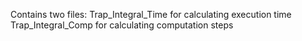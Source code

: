 Contains two files:
Trap_Integral_Time for calculating execution time
Trap_Integral_Comp for calculating computation steps
